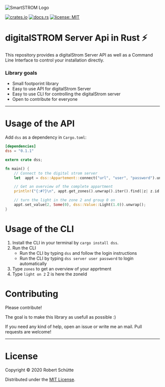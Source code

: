 ![SmartSTROM Logo](http://www.smartwire.ch/wp-content/uploads/2015/01/digitalstrom.jpg)

[![crates.io](https://img.shields.io/crates/v/dss.svg)](https://crates.io/crates/dss)
[![docs.rs](https://docs.rs/dss/badge.svg)](https://docs.rs/dss)
[![license: MIT](https://img.shields.io/github/license/Roba1993/DSS)](https://github.com/Roba1993/DSS)

# digitalSTROM Server Api in Rust ⚡
This repository provides a digitalStrom Server API as well as a Command Line Interface to control your installation directly.

### Library goals
* Small footporint library
* Easy to use API for digitalStrom Server
* Easy to use CLI for controlling the digitalStrom server
* Open to contribute for everyone

---

# Usage of the API
Add `dss` as a dependency in `Cargo.toml`:
```toml
[dependencies]
dss = "0.1.1"
```

```rust
extern crate dss;

fn main() {
    // Connect to the digital strom server
    let  appt = dss::Appartement::connect("url", "user", "password").unwrap();

    // Get an overview of the complete appartment
    println!("{:#?}\n", appt.get_zones().unwrap().iter().find(|z| z.id == zone));

    // turn the light in the zone 2 and group 0 on
    appt.set_value(2, Some(0), dss::Value::Light(1.0)).unwrap();
}
```

# Usage of the CLI
1. Install the CLI in your terminal by `cargo install dss`.
2. Run the CLI
    * Run the CLI by typing `dss` and follow the login instructions
    * Run the CLI by typing `dss server user password` to login automatically
3. Type `zones` to get an overview of your apprtment
4. Type `light on 2` 2 is here the zoneId 

# Contributing
Please contribute! 

The goal is to make this library as usefull as possible :)

If you need any kind of help, open an issue or write me an mail.
Pull requests are welcome!

---
# License
Copyright © 2020 Robert Schütte

Distributed under the [MIT License](LICENSE).